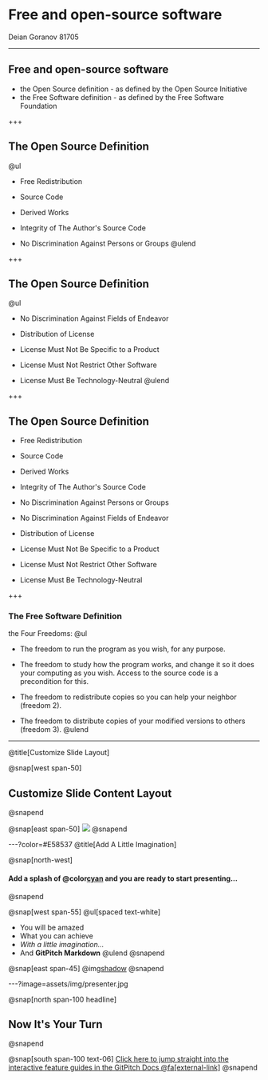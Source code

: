 # Free and open-source software
Deian Goranov 81705

---

## Free and open-source software

- the Open Source definition - as defined by the Open Source Initiative
- the Free Software definition - as defined by the Free Software Foundation

+++

## The Open Source Definition

@ul
- Free Redistribution

- Source Code

- Derived Works

- Integrity of The Author's Source Code

- No Discrimination Against Persons or Groups
@ulend

+++

## The Open Source Definition

@ul
- No Discrimination Against Fields of Endeavor

- Distribution of License

- License Must Not Be Specific to a Product

- License Must Not Restrict Other Software

- License Must Be Technology-Neutral
@ulend

+++

## The Open Source Definition

- Free Redistribution

- Source Code

- Derived Works

- Integrity of The Author's Source Code

- No Discrimination Against Persons or Groups

- No Discrimination Against Fields of Endeavor

- Distribution of License

- License Must Not Be Specific to a Product

- License Must Not Restrict Other Software

- License Must Be Technology-Neutral

+++

### The Free Software Definition
the Four Freedoms:
@ul
- The freedom to run the program as you wish, for any purpose.

- The freedom to study how the program works, and change it so it does your computing as you wish. Access to the source code is a precondition for this.

- The freedom to redistribute copies so you can help your neighbor (freedom 2).

- The freedom to distribute copies of your modified versions to others (freedom 3).
@ulend

---
@title[Customize Slide Layout]

@snap[west span-50]
## Customize Slide Content Layout
@snapend

@snap[east span-50]
![](assets/img/presentation.png)
@snapend

---?color=#E58537
@title[Add A Little Imagination]

@snap[north-west]
#### Add a splash of @color[cyan](**color**) and you are ready to start presenting...
@snapend

@snap[west span-55]
@ul[spaced text-white]
- You will be amazed
- What you can achieve
- *With a little imagination...*
- And **GitPitch Markdown**
@ulend
@snapend

@snap[east span-45]
@img[shadow](assets/img/conference.png)
@snapend

---?image=assets/img/presenter.jpg

@snap[north span-100 headline]
## Now It's Your Turn
@snapend

@snap[south span-100 text-06]
[Click here to jump straight into the interactive feature guides in the GitPitch Docs @fa[external-link]](https://gitpitch.com/docs/getting-started/tutorial/)
@snapend
